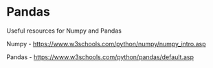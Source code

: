 # Pandas

Useful resources for Numpy and Pandas

Numpy - https://www.w3schools.com/python/numpy/numpy_intro.asp

Pandas - https://www.w3schools.com/python/pandas/default.asp


